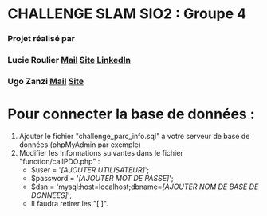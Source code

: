 
# CHALLENGE SLAM SIO2 : Groupe 4

### Projet réalisé par 
### Lucie Roulier   [Mail](mailto:roulier.lucie@outlook.fr) [Site](https://asci13.sms-formation.fr/) [LinkedIn](https://www.linkedin.com/in/lucie-r-a08023101/)
### Ugo Zanzi       [Mail](mailto:roulier.lucie@outlook.fr) [Site](https://asci16.sms-formation.fr/)
  
  
# Pour connecter la base de données :  
  1. Ajouter le fichier "challenge_parc_info.sql" à votre serveur de base de données (phpMyAdmin par exemple)  
  2. Modifier les informations suivantes dans le fichier "function/callPDO.php" :  
      * $user = '_[AJOUTER UTILISATEUR]_';  
      * $password = '_[AJOUTER MOT DE PASSE]_';  
      * $dsn = 'mysql:host=localhost;dbname=_[AJOUTER NOM DE BASE DE DONNEES]_';    
      * Il faudra retirer les "[ ]".
